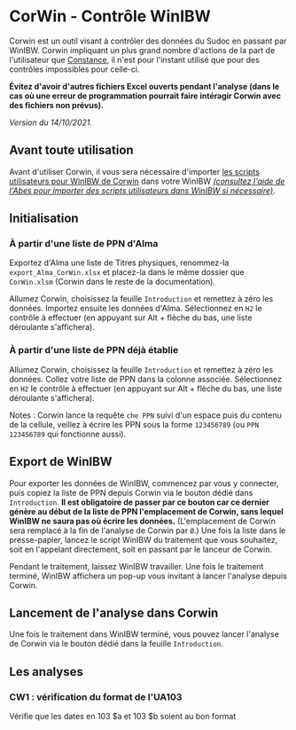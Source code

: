 # CorWin - Contrôle WinIBW

Corwin est un outil visant à contrôler des données du Sudoc en passant par WinIBW. Corwin impliquant un plus grand nombre d'actions de la part de l'utilisateur que [Constance](https://github.com/Alban-Peyrat/ConStance), il n'est pour l'instant utilisé que pour des contrôles impossibles pour celle-ci.

**Évitez d'avoir d'autres fichiers Excel ouverts pendant l'analyse (dans le cas où une erreur de programmation pourrait faire intéragir Corwin avec des fichiers non prévus).**

_Version du 14/10/2021._

## Avant toute utilisation

Avant d'utiliser Corwin, il vous sera nécessaire d'importer [les scripts utilisateurs pour WinIBW de Corwin](/../../../WinIBW) dans votre WinIBW _[(consultez l'aide de l'Abes pour importer des scripts utilisateurs dans WinIBW si nécessaire)](http://documentation.abes.fr/sudoc/manuels/logiciel_winibw/scripts/index.html#CreerScriptUtilisateur)_.

## Initialisation

### À partir d'une liste de PPN d'Alma

Exportez d'Alma une liste de Titres physiques, renommez-la `export_Alma_CorWin.xlsx` et placez-la dans le même dossier que `CorWin.xlsm` (Corwin dans le reste de la documentation).

Allumez Corwin, choisissez la feuille `Introduction` et remettez à zéro les données. Importez ensuite les données d'Alma. Sélectionnez en `H2` le contrôle à effectuer (en appuyant sur Alt + flèche du bas, une liste déroulante s'affichera).

### À partir d'une liste de PPN déjà établie

Allumez Corwin, choisissez la feuille `Introduction` et remettez à zéro les données. Collez votre liste de PPN dans la colonne associée. Sélectionnez en `H2` le contrôle à effectuer (en appuyant sur Alt + flèche du bas, une liste déroulante s'affichera).

Notes : Corwin lance la requête `che PPN` suivi d'un espace puis du contenu de la cellule, veillez à écrire les PPN sous la forme `123456789` (ou `PPN 123456789` qui fonctionne aussi).

## Export de WinIBW

Pour exporter les données de WinIBW, commencez par vous y connecter, puis copiez la liste de PPN depuis Corwin via le bouton dédié dans `Introduction`. __Il est obligatoire de passer par ce bouton car ce dernier génère au début de la liste de PPN l'emplacement de Corwin, sans lequel WinIBW ne saura pas où écrire les données.__ (L'emplacement de Corwin sera remplacé à la fin de l'analyse de Corwin par `Ø`.) Une fois la liste dans le presse-papier, lancez le script WinIBW du traitement que vous souhaitez, soit en l'appelant directement, soit en passant par le lanceur de Corwin.

Pendant le traitement, laissez WinIBW travailler. Une fois le traitement terminé, WinIBW affichera un pop-up vous invitant à lancer l'analyse depuis Corwin.

## Lancement de l'analyse dans Corwin

Une fois le traitement dans WinIBW terminé, vous pouvez lancer l'analyse de Corwin via le bouton dédié dans la feuille `Introduction`.

## Les analyses

### CW1 : vérification du format de l'UA103

Vérifie que les dates en 103 $a et 103 $b soient au bon format
